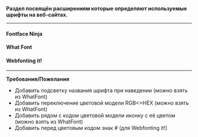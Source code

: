 **Раздел посвящён расширениям которые определяют используемые шрифты на веб-сайтах.**

* * *

#### Fontface Ninja

#### What Font

#### Webfonting it!

* * *

**Требования/Пожелания**

- Добавить подсветку названия шрифта при наведении (можно взять из WhatFont)
- Добавить переключение цветовой модели RGB<>HEX (можно взять из WhatFont)
- Добавить рядом с кодом цветовой модели иконку с её цветом (можно взять из WhatFont)
- Добавить перед цветовым кодом знак # (для Webfonting it!)
